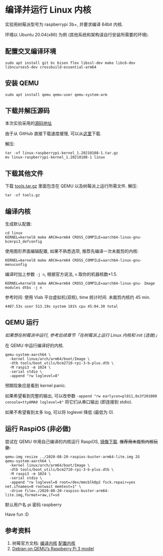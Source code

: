 # 编译并运行 Linux 内核

实验用树莓派型号为 raspberrypi 3b+, 并要求编译 64bit 内核.

环境以 Ubuntu 20.04(x86) 为例 (其他系统和架构请自行安装所需要的环境).

## 配置交叉编译环境

```
sudo apt install git bc bison flex libssl-dev make libc6-dev libncurses5-dev crossbuild-essential-arm64
```

## 安装 QEMU

```
sudo apt install qemu qemu-user qemu-system-arm
```

## 下载并解压源码

本次实验采用的[源码地址](https://github.com/raspberrypi/linux/archive/refs/tags/raspberrypi-kernel_1.20210108-1.tar.gz)

由于从 GitHub 直接下载速度缓慢, 可以从[这里](TBA)下载.

解压:

```
tar -xf linux-raspberrypi-kernel_1.20210108-1.tar.gz
mv linux-raspberrypi-kernel_1.20210108-1 linux
```

## 下载其他文件

下载 [tools.tar.gz](tba) 里面包含在 QEMU 以及树莓派上运行所需文件. 解压:

```
tar -xf tools.gz
```

## 编译内核

生成默认配置:

```
cd linux
KERNEL=kernel8 make ARCH=arm64 CROSS_COMPILE=aarch64-linux-gnu- bcmrpi3_defconfig
```

使用图形界面编辑配置, 如果不熟悉选项, 推荐先编译一次未裁剪的内核:

```
KERNEL=kernel8 make ARCH=arm64 CROSS_COMPILE=aarch64-linux-gnu- menuconfig
```

编译时加上参数 `-j n`, 根据官方说法, `n` 取你的机器核数*1.5.

```
KERNEL=kernel8 make ARCH=arm64 CROSS_COMPILE=aarch64-linux-gnu- Image modules dtbs -j n
```

参考时间: 使用 Vlab 平台虚拟机(双核), time 统计时间. 未裁剪内核约 45 min.

```
4407.53s user 513.19s system 181% cpu 45:04.30 total
```

## QEMU 运行

*如果想在树莓派中运行, 参考后续章节「在树莓派上运行 Linux 内核和 init (选做)」*

在 QEMU 中运行编译好的内核.

```
qemu-system-aarch64 \
  -kernel linux/arch/arm64/boot/Image \
  -dtb tools/boot_utils/bcm2710-rpi-3-b-plus.dtb \
  -M raspi3 -m 1024 \
  -serial stdio \
  -append "rw loglevel=8"
```

预期现象应是看到 kernel panic.

如果希望看到完整的输出, 可以改参数 `-append "rw earlycon=pl011,0x3f201000 console=ttyAMA0 loglevel=8"` 将它们从串口输出 (即连接到 stdio).

如果不希望看到太多 log, 可以将 loglevel 降低 (最低为 0).

## 运行 RaspiOS (非必做)

尝试在 QEMU 中用自己编译的内核运行 RaspiOS, [镜像下载](https://mirrors.ustc.edu.cn/raspberry-pi-os-images/raspios_lite_arm64/images/raspios_lite_arm64-2020-08-24/2020-08-20-raspios-buster-arm64-lite.zip). <del>推荐用未裁剪内核玩耍.</del>

```
qemu-img resize ../2020-08-20-raspios-buster-arm64-lite.img 2G
qemu-system-aarch64 \
  -kernel linux/arch/arm64/boot/Image \
  -dtb tools/boot_utils/bcm2710-rpi-3-b-plus.dtb \
  -M raspi3 -m 1024 \
  -serial stdio \
  -append "rw loglevel=8 root=/dev/mmcblk0p2 fsck.repair=yes net.ifnames=0 rootwait memtest=1" \
  -drive file=./2020-08-20-raspios-buster-arm64-lite.img,format=raw,if=sd
```

默认用户名 pi 密码 raspberry

Have fun :D

## 参考资料

1. 树莓官方文档: [编译内核](https://www.notion.so/Lab-1-Linux-53d010e1486d4fc180535fcf27ec5c79#e5ba9eda59124591a573a39c334d8fa1) [配置内核](https://www.notion.so/Lab-1-Linux-53d010e1486d4fc180535fcf27ec5c79#8e7ab2b415324a8791e14ba06f457a04)
2. [Debian on QEMU’s Raspberry Pi 3 model](https://translatedcode.wordpress.com/2018/04/25/debian-on-qemus-raspberry-pi-3-model/)